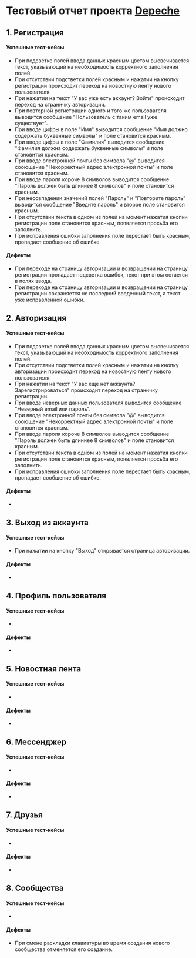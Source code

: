 # Тестовый отчет проекта <a href="http://212.233.91.72/" target="_blank">Depeche</a> 

## 1. Регистрация
#### Успешные тест-кейсы
- При подсветке полей ввода данных красным цветом высвечивается текст, указывающий на необходимость корректного заполнения полей.
- При отсутствии подстветки полей красным и нажатии на кнопку регистрации происходит переход на новостную ленту нового пользователя.
- При нажатии на текст "У вас уже есть аккаунт? Войти" происходит переход на страничку авторизации.
- При повторной регистрации одного и того же пользователя выводится сообщение "Пользователь с таким email уже существует".
- При вводе цифры в поле "Имя" выводится сообщение "Имя должно содержать буквенные символы" и поле становится красным.
- При вводе цифры в поле "Фамилия" выводится сообщение "Фамилия должна содержать буквенные символы" и поле становится красным.
- При вводе электронной почты без символа "@" выводится сооющение "Некорректный адрес электронной почты" и поле становится красным.
- При вводе пароля короче 8 символов выводится сообщение "Пароль должен быть длиннее 8 символов" и поле становится красным.
- При несовпадении значений полей "Пароль" и "Повторите пароль" выводится сообщение "Введите пароль" и второе поле становится красным.
- При отсутствии текста в одном из полей на момент нажатия кнопки регистрации поле становится красным, появляется просьба его заполнить.
- При исправления ошибки заполнения поле перестает быть красным, пропадает сообщение об ошибке. 

#### Дефекты
- При переходе на страницу авторизации и возвращении на страницу регистрации пропадает подсветка ошибок, текст при этом остается в полях ввода.
- При переходе на страницу авторизации и возвращении на страницу регистрации сохраняется не последний введенный текст, а текст уже исправленной ошибки.


## 2. Авторизация
#### Успешные тест-кейсы
- При подсветке полей ввода данных красным цветом высвечивается текст, указывающий на необходимость корректного заполнения полей.
- При отсутствии подстветки полей красным и нажатии на кнопку авторизации происходит переход на новостную ленту нового пользователя.
- При нажатии на текст "У вас еще нет аккаунта? Зарегистрироваться" происходит переход на страничку регистрации.
- При вводе неверных данных пользователя выводится сообщение "Неверный email или пароль".
- При вводе электронной почты без символа "@" выводится сооющение "Некорректный адрес электронной почты" и поле становится красным.
- При вводе пароля короче 8 символов выводится сообщение "Пароль должен быть длиннее 8 символов" и поле становится красным.
- При отсутствии текста в одном из полей на момент нажатия кнопки регистрации поле становится красным, появляется просьба его заполнить.
- При исправления ошибки заполнения поле перестает быть красным, пропадает сообщение об ошибке. 

#### Дефекты
- 


## 3. Выход из аккаунта
#### Успешные тест-кейсы
- При нажатии на кнопку "Выход" открывается страница авторизации.

#### Дефекты
- 


## 4. Профиль пользователя
#### Успешные тест-кейсы
- 

#### Дефекты
- 

## 5. Новостная лента
#### Успешные тест-кейсы
- 

#### Дефекты
- 

## 6. Мессенджер
#### Успешные тест-кейсы
- 

#### Дефекты
- 

## 7. Друзья
#### Успешные тест-кейсы
- 

#### Дефекты
- 

## 8. Сообщества
#### Успешные тест-кейсы
- 

#### Дефекты
- При смене раскладки клавиатуры во время создания нового сообщества отменяется его создание.
